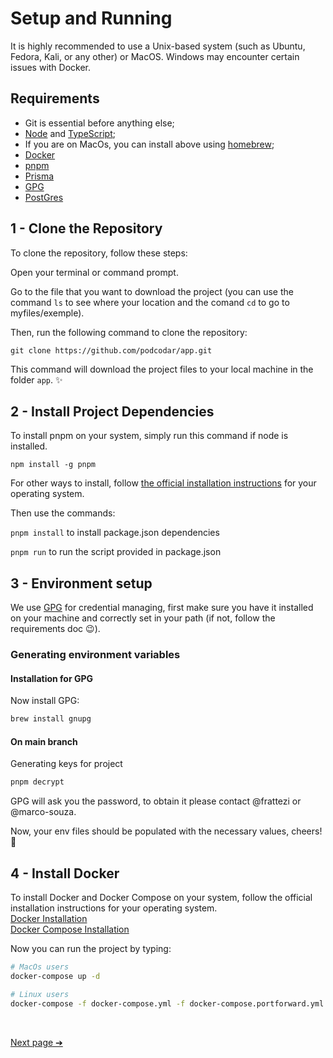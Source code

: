 # Setup and Running

It is highly recommended to use a Unix-based system (such as Ubuntu, Fedora, Kali, or any other) or MacOS. Windows may encounter certain issues with Docker.

## Requirements

- Git is essential before anything else;
- [Node][1] and [TypeScript][2];
- If you are on MacOs, you can install above using [homebrew][3];
- [Docker][4]
- [pnpm][5]
- [Prisma][6]
- [GPG][7]
- [PostGres][8]

## 1 - Clone the Repository

To clone the repository, follow these steps:

Open your terminal or command prompt.

Go to the file that you want to download the project (you can use the command `ls` to see where your location and the comand `cd` to go to myfiles/exemple).

Then, run the following command to clone the repository:

`git clone https://github.com/podcodar/app.git`

This command will download the project files to your local machine in the folder `app`. ✨

## 2 - Install Project Dependencies

To install pnpm on your system, simply run this command if node is installed.

`npm install -g pnpm`

For other ways to install, follow [the official installation instructions][5] for your operating system.

Then use the commands:

`pnpm install`
to install package.json dependencies

`pnpm run`
to run the script provided in package.json

## 3 - Environment setup

We use [GPG][9] for credential managing, first make sure you have it installed on your machine and correctly set in your path (if not, follow the requirements doc :wink:).

### Generating environment variables

#### Installation for GPG

Now install GPG:

```sh
brew install gnupg
```

#### On main branch

Generating keys for project

```sh
pnpm decrypt
```

GPG will ask you the password, to obtain it please contact @frattezi or @marco-souza.

Now, your env files should be populated with the necessary values, cheers! 🥂

## 4 - Install Docker

To install Docker and Docker Compose on your system, follow the official installation instructions for your operating system.\
[Docker Installation][10] \
[Docker Compose Installation][11]

Now you can run the project by typing:

```sh
# MacOs users
docker-compose up -d

# Linux users
docker-compose -f docker-compose.yml -f docker-compose.portforward.yml up -d
```

&nbsp;

[Next page ➔][12]

[1]: https://nodejs.org/pt-br/download
[2]: https://www.typescriptlang.org/
[3]: https://brew.sh/
[4]: https://docs.docker.com/engine/install/
[5]: https://pnpm.io/pt/installation
[6]: https://www.prisma.io/
[7]: https://www.gnupg.org/documentation/
[8]: https://www.postgresql.org/docs/current/
[9]: https://www.redhat.com/sysadmin/encryption-decryption-gpg#:~:text=The%20GNU%20Privacy%20Guard%20(GPG,services%20using%20the%20OpenPGP%20standard.)
[10]: https://docs.docker.com/get-docker/
[11]: https://docs.docker.com/compose/install/
[12]: using-the-app.md
